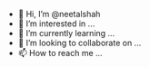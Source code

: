 - 👋 Hi, I’m @neetalshah
- 👀 I’m interested in ...
- 🌱 I’m currently learning ...
- 💞️ I’m looking to collaborate on ...
- 📫 How to reach me ...

<!---
neetalshah/neetalshah is a ✨ special ✨ repository because its `README.md` (this file) appears on your GitHub profile.
You can click the Preview link to take a look at your changes.
--->
